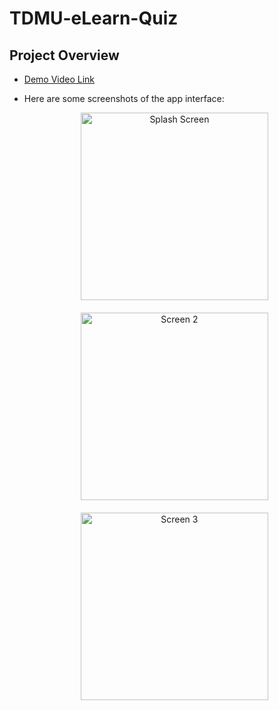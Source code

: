 # TDMU-eLearn-Quiz
## Project Overview

- [Demo Video Link](https://24ffdk-my.sharepoint.com/:v:/g/personal/toan5tb1drivedev_24ffdk_onmicrosoft_com/EZmAY7p2nodFsI3d-UBCadsB507CtMYm71b1j0GGaNuAsA?e=9WfMlj) 
- Here are some screenshots of the app interface:
  <div align="center">
     <figure style="margin-bottom: 20px;">
       <img src="https://github.com/toandevnguyen/RemoteLights220V-DS18B20/blob/main/SplashScreen.jpg" alt="Splash Screen" width="300"/>
      
     </figure>
     <figure style="margin-bottom: 20px;">
       <img src="https://github.com/toandevnguyen/RemoteLights220V-DS18B20/blob/main/TurnOffLed.jpg" alt="Screen 2" width="300"/>
       
     </figure>
     <figure style="margin-bottom: 20px;">
       <img src="https://github.com/toandevnguyen/RemoteLights220V-DS18B20/blob/main/TurnOnLed.jpg" alt="Screen 3" width="300"/>
       
     </figure>
   </div>